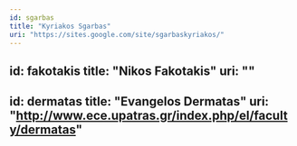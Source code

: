 ```yaml
---
id: sgarbas
title: "Kyriakos Sgarbas"
uri: "https://sites.google.com/site/sgarbaskyriakos/"
---
```

id: fakotakis
title: "Nikos Fakotakis"
uri: ""
---
id: dermatas
title: "Evangelos Dermatas"
uri: "http://www.ece.upatras.gr/index.php/el/faculty/dermatas"
---
